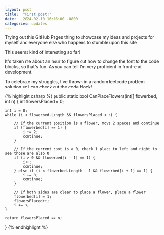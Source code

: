 ```yaml
---
layout: post
title:  "First post!"
date:   2024-02-10 16:06:00 -0800
categories: updates
---
```


Trying out this GitHub Pages thing to showcase my ideas and projects for myself and everyone else who happens to stumble upon this site.

This seems kind of interesting so far!

It's taken me about an hour to figure out how to change the font to the code blocks, so that's fun. As you can tell I'm very proficient in front-end development.

To celebrate my struggles, I've thrown in a random leetcode problem solution so I can check out the code block!

{% highlight csharp %}
public static bool CanPlaceFlowers(int[] flowerbed, int n) {
    int flowersPlaced = 0;

    int i = 0;
    while (i < flowerbed.Length && flowersPlaced < n) {

        // If the current position is a flower, move 2 spaces and continue
        if (flowerbed[i] == 1) {
            i += 2;
            continue;
        }

        // If the current spot is a 0, check 1 place to left and right to see those are also 0
        if (i > 0 && flowerbed[i - 1] == 1) {
            i++;
            continue;
        } else if (i < flowerbed.Length - 1 && flowerbed[i + 1] == 1) {
            i += 3;
            continue;
        }

        // If both sides are clear to place a flower, place a flower
        flowerbed[i] = 1;
        flowersPlaced++;
        i += 2;
    }

    return flowersPlaced == n;
}
{% endhighlight %}